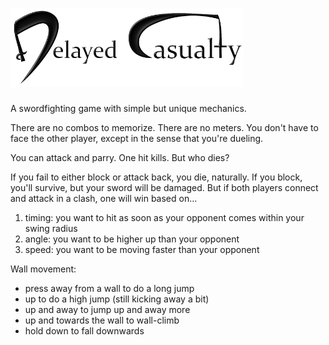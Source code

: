 # [<img alt="Delayed Casualty" src="./images/title/title-readme.png" height="125">](http://1j01.github.io/delayed-casualty/)

A swordfighting game with simple but unique mechanics.

There are no combos to memorize.
There are no meters.
You don't have to face the other player,
except in the sense that you're dueling.

You can attack and parry.
One hit kills.
But who dies?

If you fail to either block or attack back, you die, naturally.
If you block, you'll survive, but your sword will be damaged.
But if both players connect and attack in a clash,
one will win based on...

1. timing: you want to hit as soon as your opponent comes within your swing radius
2. angle: you want to be higher up than your opponent
3. speed: you want to be moving faster than your opponent
<!-- 4. potentially, character attributes that affect the amounts that the above factor in -->

Wall movement:

* press away from a wall to do a long jump
* up to do a high jump (still kicking away a bit)
* up and away to jump up and away more
* up and towards the wall to wall-climb
* hold down to fall downwards

